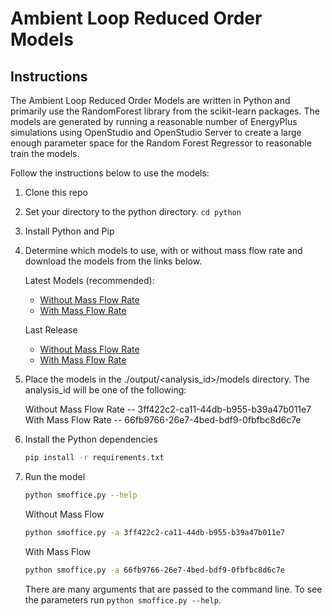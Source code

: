 # Ambient Loop Reduced Order Models

## Instructions

The Ambient Loop Reduced Order Models are written in Python and primarily use the RandomForest
library from the scikit-learn packages. The models are generated by running a reasonable number
of EnergyPlus simulations using OpenStudio and OpenStudio Server to create a large enough parameter
space for the Random Forest Regressor to reasonable train the models.

Follow the instructions below to use the models:

1) Clone this repo
1) Set your directory to the python directory. `cd python`
1) Install Python and Pip
1) Determine which models to use, with or without mass flow rate and download the models from the 
links below.

    Latest Models (recommended):
    * [Without Mass Flow Rate](https://s3.amazonaws.com/openstudio-metamodels/small_office/latest/3ff422c2-ca11-44db-b955-b39a47b011e7/models/models.zip)
    * [With Mass Flow Rate](https://s3.amazonaws.com/openstudio-metamodels/small_office/latest/66fb9766-26e7-4bed-bdf9-0fbfbc8d6c7e/models/models.zip)

    Last Release
    * [Without Mass Flow Rate](https://s3.amazonaws.com/openstudio-metamodels/small_office/release/3ff422c2-ca11-44db-b955-b39a47b011e7/models/models.zip)
    * [With Mass Flow Rate](https://s3.amazonaws.com/openstudio-metamodels/small_office/release/66fb9766-26e7-4bed-bdf9-0fbfbc8d6c7e/models/models.zip)

1) Place the models in the ./output/<analysis_id>/models directory. The analysis_id will be one of the
following:
        
    Without Mass Flow Rate -- 3ff422c2-ca11-44db-b955-b39a47b011e7
    With Mass Flow Rate -- 66fb9766-26e7-4bed-bdf9-0fbfbc8d6c7e     

1) Install the Python dependencies

    ```bash
    pip install -r requirements.txt
    ``` 
    
1) Run the model

    ```bash
    python smoffice.py --help
    ``` 
    
    Without Mass Flow
    
    ```bash
    python smoffice.py -a 3ff422c2-ca11-44db-b955-b39a47b011e7
    ```
    
    With Mass Flow 
    
    ```bash
    python smoffice.py -a 66fb9766-26e7-4bed-bdf9-0fbfbc8d6c7e
    ```
    
    There are many arguments that are passed to the command line. To see the parameters run
    `python smoffice.py --help`.
